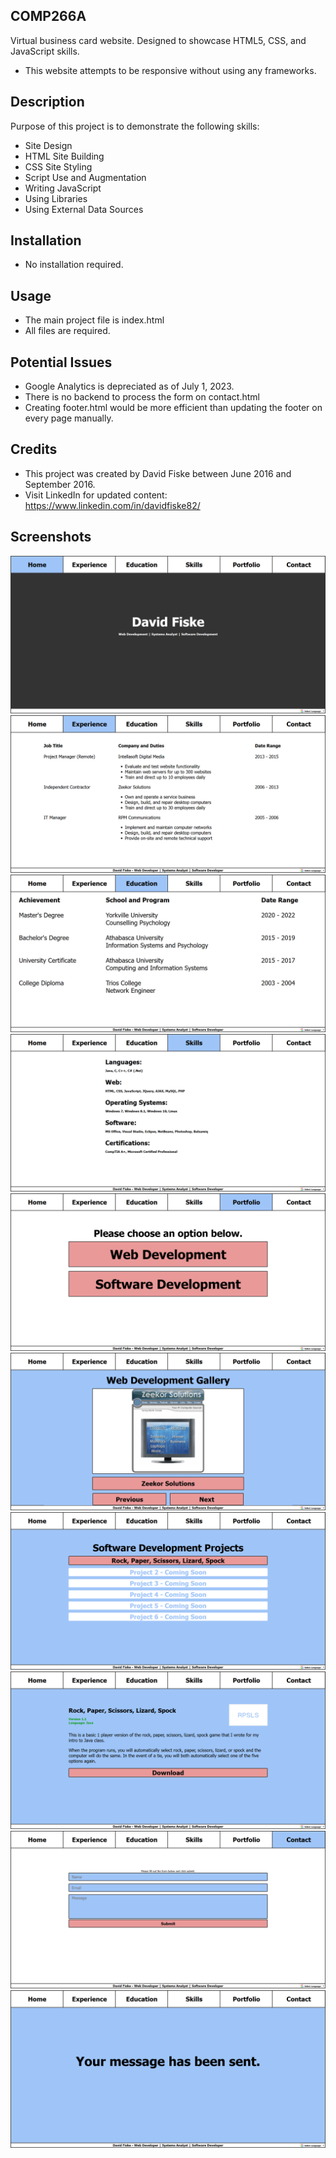 ## COMP266A
Virtual business card website. Designed to showcase HTML5, CSS, and JavaScript skills.
- This website attempts to be responsive without using any frameworks. 

## Description
Purpose of this project is to demonstrate the following skills: 
- Site Design
- HTML Site Building
- CSS Site Styling
- Script Use and Augmentation
- Writing JavaScript
- Using Libraries
- Using External Data Sources


## Installation
- No installation required. 


## Usage
- The main project file is index.html
- All files are required. 


## Potential Issues
- Google Analytics is depreciated as of July 1, 2023. 
- There is no backend to process the form on contact.html
- Creating footer.html would be more efficient than updating the footer on every page manually.


## Credits
- This project was created by David Fiske between June 2016 and September 2016. 
- Visit LinkedIn for updated content: https://www.linkedin.com/in/davidfiske82/


## Screenshots
![Home](https://github.com/DavidFiske/COMP266A/blob/main/screenshots/0_index.png?raw=true "Home") <br />
![Experience](https://github.com/DavidFiske/COMP266A/blob/main/screenshots/1_experience.png?raw=true "Experience") <br />
![Education](https://github.com/DavidFiske/COMP266A/blob/main/screenshots/2_education.png?raw=true "Education") <br />
![Skills](https://github.com/DavidFiske/COMP266A/blob/main/screenshots/3_skills.png?raw=true "Skills") <br />
![Portfolio](https://github.com/DavidFiske/COMP266A/blob/main/screenshots/4_portfolio.png?raw=true "Portfolio") <br />
![Web Development](https://github.com/DavidFiske/COMP266A/blob/main/screenshots/5_webdevelopment.png?raw=true "Web Development") <br />
![Software Development](https://github.com/DavidFiske/COMP266A/blob/main/screenshots/6_softwaredevelopment.png?raw=true "Software Development") <br />
![RPSLS](https://github.com/DavidFiske/COMP266A/blob/main/screenshots/7_software1.png?raw=true "RPSLS") <br />
![Contact](https://github.com/DavidFiske/COMP266A/blob/main/screenshots/8_contact.png?raw=true "Contact") <br />
![Confirmation](https://github.com/DavidFiske/COMP266A/blob/main/screenshots/9_confirmation.png?raw=true "Confirmation") <br />


